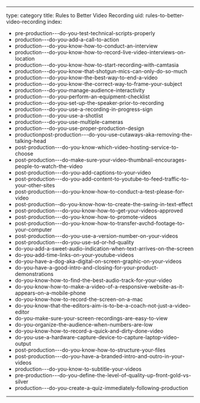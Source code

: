 
---
type: category
title: Rules to Better Video Recording
uid: rules-to-better-video-recording
index:
 - pre-production---do-you-test-technical-scripts-properly
 - production---do-you-add-a-call-to-action
 - production---do-you-know-how-to-conduct-an-interview
 - production---do-you-know-how-to-record-live-video-interviews-on-location
 - production---do-you-know-how-to-start-recording-with-camtasia
 - production---do-you-know-that-shotgun-mics-can-only-do-so-much
 - production---do-you-know-the-best-way-to-end-a-video
 - production---do-you-know-the-correct-way-to-frame-your-subject
 - production---do-you-manage-audience-interactivity
 - production---do-you-perform-an-equipment-checklist
 - production---do-you-set-up-the-speaker-prior-to-recording
 - production---do-you-use-a-recording-in-progress-sign
 - production---do-you-use-a-shotlist
 - production---do-you-use-multiple-cameras
 - production---do-you-use-proper-production-design
 - productionpost-production---do-you-use-cutaways-aka-removing-the-talking-head
 - post-production---do-you-know-which-video-hosting-service-to-choose
 - post-production---do-make-sure-your-video-thumbnail-encourages-people-to-watch-the-video
 - post-production---do-you-add-captions-to-your-video
 - post-production---do-you-add-content-to-youtube-to-feed-traffic-to-your-other-sites
 - post-production---do-you-know-how-to-conduct-a-test-please-for-video
 - post-production--do-you-know-how-to-create-the-swing-in-text-effect
 - post-production---do-you-know-how-to-get-your-videos-approved
 - post-production---do-you-know-how-to-promote-videos
 - post-production---do-you-know-how-to-transfer-avchd-footage-to-your-computer
 - post-production---do-you-use-a-version-number-on-your-videos
 - post-production---do-you-use-sd-or-hd-quality
 - do-you-add-a-sweet-audio-indication-when-text-arrives-on-the-screen
 - do-you-add-time-links-on-your-youtube-videos
 - do-you-have-a-dog-aka-digital-on-screen-graphic-on-your-videos
 - do-you-have-a-good-intro-and-closing-for-your-product-demonstrations
 - do-you-know-how-to-find-the-best-audio-track-for-your-video
 - do-you-know-how-to-make-a-video-of-a-responsive-website-as-it-appears-on-a-mobile-phone
 - do-you-know-how-to-record-the-screen-on-a-mac
 - do-you-know-that-the-editors-aim-is-to-be-a-coach-not-just-a-video-editor
 - do-you-make-sure-your-screen-recordings-are-easy-to-view
 - do-you-organize-the-audience-when-numbers-are-low
 - do-you-know-how-to-record-a-quick-and-dirty-done-video
 - do-you-use-a-hardware-capture-device-to-capture-laptop-video-output
 - post-production---do-you-know-how-to-structure-your-files
 - post-production---do-you-have-a-branded-intro-and-outro-in-your-videos
 - production---do-you-know-to-subtitle-your-videos
 - pre-production---do-you-define-the-level-of-quality-up-front-gold-vs-silver
 - production---do-you-create-a-quiz-immediately-following-production
---



